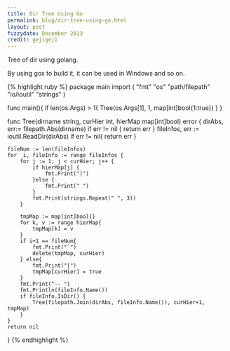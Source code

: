 ```yaml
---
title: Dir Tree Using Go
permalink: blog/dir-tree-using-go.html
layout: post
fuzzydate: December 2013
credit: gejigeji
---
```


Tree of dir using golang.

By using gox to build it, it can be used in Windows and so on.

{% highlight ruby %}
package main
import (
	"fmt"
	"os"
	"path/filepath"
	"io/ioutil"
	"strings"
)

func main(){
	if len(os.Args) > 1{
		Tree(os.Args[1], 1, map[int]bool{1:true})
	}
}

func Tree(dirname string, curHier int, hierMap map[int]bool) error {
	dirAbs, err:= filepath.Abs(dirname)
	if err != nil {
		return err
	}
	fileInfos, err := ioutil.ReadDir(dirAbs)
	if err != nil{
		return err
	}
	
	fileNum := len(fileInfos)
	for  i, fileInfo := range fileInfos {
		for j := 1; j < curHier; j++ {
			if hierMap[j] {
				fmt.Print("|")
			}else {
				fmt.Print(" ")
			}
			fmt.Print(strings.Repeat(" ", 3))
		}

		tmpMap := map[int]bool{}
		for k, v := range hierMap{
			tmpMap[k] = v
		}
		if i+1 == fileNum{
			fmt.Print("`")
			delete(tmpMap, curHier)
		} else{
			fmt.Print("|")
			tmpMap[curHier] = true
		}
		fmt.Print("-- ")
		fmt.Println(fileInfo.Name())
		if fileInfo.IsDir() {
			Tree(filepath.Join(dirAbs, fileInfo.Name()), curHier+1, tmpMap)
		}
	}
	return nil
}
{% endhighlight %}

